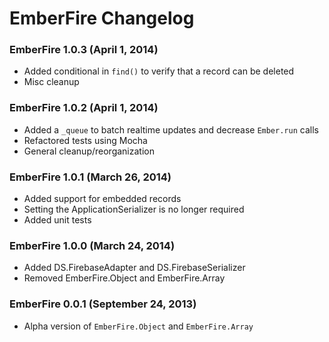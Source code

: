 # EmberFire Changelog

### EmberFire 1.0.3 (April 1, 2014)

* Added conditional in `find()` to verify that a record can be deleted
* Misc cleanup

### EmberFire 1.0.2 (April 1, 2014)

* Added a `_queue` to batch realtime updates and decrease `Ember.run` calls
* Refactored tests using Mocha
* General cleanup/reorganization

### EmberFire 1.0.1 (March 26, 2014)

* Added support for embedded records
* Setting the ApplicationSerializer is no longer required
* Added unit tests

### EmberFire 1.0.0 (March 24, 2014)

* Added DS.FirebaseAdapter and DS.FirebaseSerializer
* Removed EmberFire.Object and EmberFire.Array

### EmberFire 0.0.1 (September 24, 2013)

* Alpha version of `EmberFire.Object` and `EmberFire.Array`